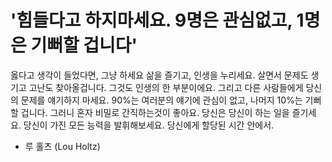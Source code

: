 # '힘들다고 하지마세요. 9명은 관심없고, 1명은 기뻐할 겁니다'

옳다고 생각이 들었다면, 그냥 하세요
삶을 즐기고, 인생을 누리세요.
살면서 문제도 생기고 고난도 찾아올겁니다.
그것도 인생의 한 부분이에요. 
그리고 다른 사람들에게 당신의 문제를 얘기하지 마세요.
90%는 여러분의 얘기에 관심이 없고, 나머지 10%는 기뻐할 겁니다.
그러니 혼자 비밀로 간직하는것이 좋아요.
당신은 당신이 하는 일을 즐기세요.
당신이 가진 모든 능력을 발휘해보세요. 
당신에게 할당된 시간 안에서.

- 루 홀츠 (Lou Holtz)
